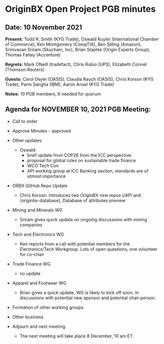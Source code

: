# OriginBX Open Project PGB minutes 

## Date: 10 November 2021
**Present:** Todd R. Smith (KYG Trade), Oswald Kuyler (International Chamber of Commerce), Ken Montgomery (CompTIA), Ben Stiling (Amazon), Srinivasan Sriram (Skuchain, Inc), Brian Staples (Origin Experts Group), Thomas Fahey (Accenture)

**Regrets:** Mark ONeill (tradefact), Chris Rubio (UPS), Elizabeth Connel (Thomson Reuters)

**Guests:** Carol Geyer (OASIS), Claudia Rauch (OASIS), Chris Korson (KYG Trade), Parm Sangha (IBM), Aaron Ansel (KYG Trade)

**Notes:** 10 PGB members, 6 needed for quorum


## Agenda for NOVEMBER 10, 2021 PGB Meeting:
    
* Call to order
* Approve Minutes - approved
* Other updates
  * Oswald:
    * brief update from COP26 from the ICC perspective:
    * proposal for global rules on sustainable trade finance
    * WCO Tech Con 
    * API working group at ICC Banking section, standards are of utmost importance

* ORBX GitHub Repo Update
  * Chris Korson: introduces two OriginBX new repos (/API and /originbx-database), Database of attributes preview

* Mining and Minerals WG
  * Sriram gives quick update on ongoing discussions with mining companies

* Tech and Electronics WG
  * Ken reports from a call with potential members for the Electronics/Tech Workgroup. Lots of open questions, one volunteer for co-chair

* Trade Finance WG
  * no update
    
* Apparel and Footwear WG
  * Brian gives a quick update, WG is likely to kick off soon. In discussions with potential new sponsor and potential chair person.
  
* Formation of other working groups
* Other business
* Adjourn and next meeting
  * The next meeting will take place 8 December, 10 am ET.



